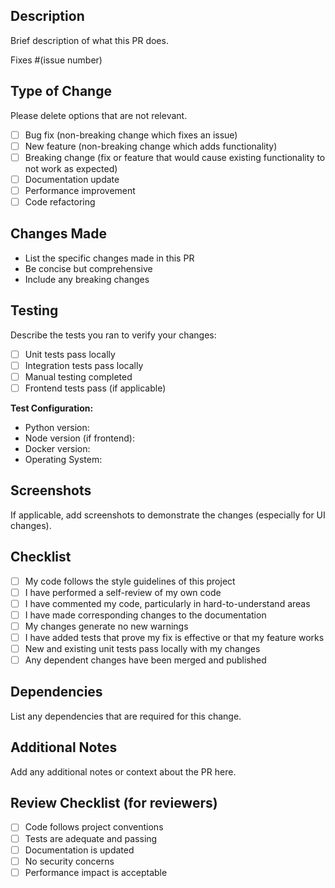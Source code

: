 ## Description
Brief description of what this PR does.

Fixes #(issue number)

## Type of Change
Please delete options that are not relevant.

- [ ] Bug fix (non-breaking change which fixes an issue)
- [ ] New feature (non-breaking change which adds functionality)
- [ ] Breaking change (fix or feature that would cause existing functionality to not work as expected)
- [ ] Documentation update
- [ ] Performance improvement
- [ ] Code refactoring

## Changes Made
- List the specific changes made in this PR
- Be concise but comprehensive
- Include any breaking changes

## Testing
Describe the tests you ran to verify your changes:

- [ ] Unit tests pass locally
- [ ] Integration tests pass locally
- [ ] Manual testing completed
- [ ] Frontend tests pass (if applicable)

**Test Configuration:**
- Python version:
- Node version (if frontend):
- Docker version:
- Operating System:

## Screenshots
If applicable, add screenshots to demonstrate the changes (especially for UI changes).

## Checklist
- [ ] My code follows the style guidelines of this project
- [ ] I have performed a self-review of my own code
- [ ] I have commented my code, particularly in hard-to-understand areas
- [ ] I have made corresponding changes to the documentation
- [ ] My changes generate no new warnings
- [ ] I have added tests that prove my fix is effective or that my feature works
- [ ] New and existing unit tests pass locally with my changes
- [ ] Any dependent changes have been merged and published

## Dependencies
List any dependencies that are required for this change.

## Additional Notes
Add any additional notes or context about the PR here.

## Review Checklist (for reviewers)
- [ ] Code follows project conventions
- [ ] Tests are adequate and passing
- [ ] Documentation is updated
- [ ] No security concerns
- [ ] Performance impact is acceptable